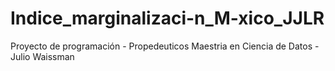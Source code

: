 # Indice_marginalizaci-n_M-xico_JJLR
Proyecto de programación - Propedeuticos Maestria en Ciencia de Datos - Julio Waissman
